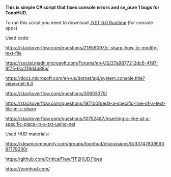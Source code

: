 **This is simple C# script that fixes console errors and sv_pure 1 bugs for ToonHUD.**

To run this script you need to download [.NET 6.0 Runtime](https://dotnet.microsoft.com/en-us/download/dotnet/6.0/runtime) (for console apps)

Used code:

https://stackoverflow.com/questions/21859097/c-sharp-how-to-modify-text-file

https://social.msdn.microsoft.com/Forums/en-US/27a98772-2dc6-4197-9f75-6cc119d4a88a/

https://docs.microsoft.com/en-us/dotnet/api/system.console.title?view=net-6.0


https://stackoverflow.com/questions/30603375/

https://stackoverflow.com/questions/1971008/edit-a-specific-line-of-a-text-file-in-c-sharp

https://stackoverflow.com/questions/10752487/inserting-a-line-at-a-specific-place-in-a-txt-using-net


Used HUD materials:

https://steamcommunity.com/groups/toonhud/discussions/0/3374780959387179230/

https://github.com/CriticalFlaw/TF2HUD.Fixes

https://toonhud.com/
